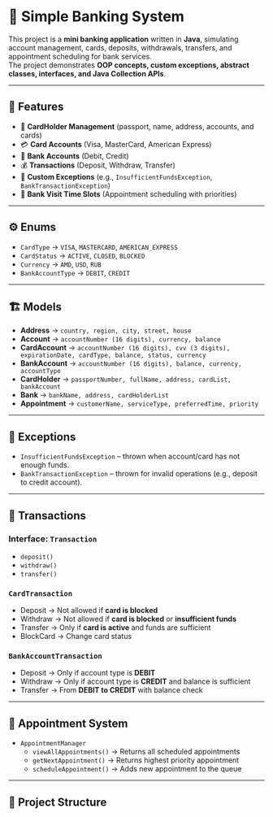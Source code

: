 # 🏦 Simple Banking System  

This project is a **mini banking application** written in **Java**, simulating account management, cards, deposits, withdrawals, transfers, and appointment scheduling for bank services.  
The project demonstrates **OOP concepts, custom exceptions, abstract classes, interfaces, and Java Collection APIs**.  

---

## 📌 Features  

- 👤 **CardHolder Management** (passport, name, address, accounts, and cards)  
- 💳 **Card Accounts** (Visa, MasterCard, American Express)  
- 🏦 **Bank Accounts** (Debit, Credit)  
- 💰 **Transactions** (Deposit, Withdraw, Transfer)  
- 🚫 **Custom Exceptions** (e.g., `InsufficientFundsException`, `BankTransactionException`)  
- 📆 **Bank Visit Time Slots** (Appointment scheduling with priorities)  

---

## ⚙️ Enums  

- `CardType` → `VISA`, `MASTERCARD`, `AMERICAN_EXPRESS`  
- `CardStatus` → `ACTIVE`, `CLOSED`, `BLOCKED`  
- `Currency` → `AMD`, `USD`, `RUB`  
- `BankAccountType` → `DEBIT`, `CREDIT`  

---

## 🏗️ Models  

- **Address** → `country, region, city, street, house`  
- **Account** → `accountNumber (16 digits), currency, balance`  
- **CardAccount** → `accountNumber (16 digits), cvv (3 digits), expirationDate, cardType, balance, status, currency`  
- **BankAccount** → `accountNumber (16 digits), balance, currency, accountType`  
- **CardHolder** → `passportNumber, fullName, address, cardList, bankAccount`  
- **Bank** → `bankName, address, cardHolderList`  
- **Appointment** → `customerName, serviceType, preferredTime, priority`  

---

## 🚨 Exceptions  

- `InsufficientFundsException` – thrown when account/card has not enough funds.  
- `BankTransactionException` – thrown for invalid operations (e.g., deposit to credit account).  

---

## 🔄 Transactions  

### Interface: `Transaction`  
- `deposit()`  
- `withdraw()`  
- `transfer()`  

### `CardTransaction`  
- Deposit → Not allowed if **card is blocked**  
- Withdraw → Not allowed if **card is blocked** or **insufficient funds**  
- Transfer → Only if **card is active** and funds are sufficient  
- BlockCard → Change card status  

### `BankAccountTransaction`  
- Deposit → Only if account type is **DEBIT**  
- Withdraw → Only if account type is **CREDIT** and balance is sufficient  
- Transfer → From **DEBIT to CREDIT** with balance check  

---

## 📅 Appointment System  

- `AppointmentManager`  
  - `viewAllAppointments()` → Returns all scheduled appointments  
  - `getNextAppointment()` → Returns highest priority appointment  
  - `scheduleAppointment()` → Adds new appointment to the queue  

---

## 📂 Project Structure  

